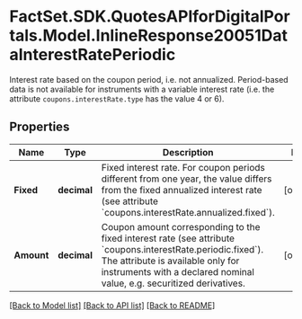 # FactSet.SDK.QuotesAPIforDigitalPortals.Model.InlineResponse20051DataInterestRatePeriodic
Interest rate based on the coupon period, i.e. not annualized. Period-based data is not available for instruments with a variable interest rate (i.e. the attribute `coupons.interestRate.type` has the value 4 or 6).

## Properties

Name | Type | Description | Notes
------------ | ------------- | ------------- | -------------
**Fixed** | **decimal** | Fixed interest rate. For coupon periods different from one year, the value differs from the fixed annualized interest rate (see attribute &#x60;coupons.interestRate.annualized.fixed&#x60;). | [optional] 
**Amount** | **decimal** | Coupon amount corresponding to the fixed interest rate (see attribute &#x60;coupons.interestRate.periodic.fixed&#x60;). The attribute is available only for instruments with a declared nominal value, e.g. securitized derivatives. | [optional] 

[[Back to Model list]](../README.md#documentation-for-models) [[Back to API list]](../README.md#documentation-for-api-endpoints) [[Back to README]](../README.md)

